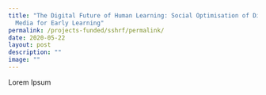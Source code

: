```yaml
---
title: "The Digital Future of Human Learning: Social Optimisation of Digital
  Media for Early Learning"
permalink: /projects-funded/sshrf/permalink/
date: 2020-05-22
layout: post
description: ""
image: ""
---
```


Lorem Ipsum